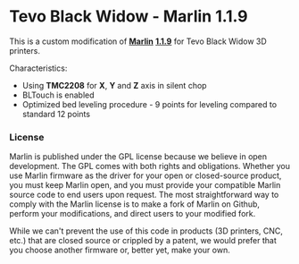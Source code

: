 # Tevo Black Widow - Marlin 1.1.9

This is a custom modification of [**Marlin**](http://marlinfw.org/) [**1.1.9**](https://github.com/MarlinFirmware/Marlin/archive/1.1.x.zip) for Tevo Black Widow 3D printers.

Characteristics:
- Using **TMC2208** for **X**, **Y** and **Z** axis in silent chop
- BLTouch is enabled
- Optimized bed leveling procedure - 9 points for leveling compared to standard 12 points


### License

Marlin is published under the GPL license because we believe in open development. The GPL comes with both rights and obligations. Whether you use Marlin firmware as the driver for your open or closed-source product, you must keep Marlin open, and you must provide your compatible Marlin source code to end users upon request. The most straightforward way to comply with the Marlin license is to make a fork of Marlin on Github, perform your modifications, and direct users to your modified fork.

While we can't prevent the use of this code in products (3D printers, CNC, etc.) that are closed source or crippled by a patent, we would prefer that you choose another firmware or, better yet, make your own.